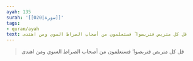 ```yaml
---
ayah: 135
surah: '[[020|سورة]]'
tags:
- quran/ayah
text: قل كل متربص فتربصوا ۖ فستعلمون من أصحاب الصراط السوي ومن اهتدى
---
```

> قل كل متربص فتربصوا ۖ فستعلمون من أصحاب الصراط السوي ومن اهتدى
